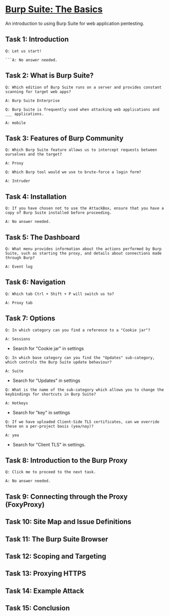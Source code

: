 # [Burp Suite: The Basics](https://tryhackme.com/room/burpsuitebasics)
An introduction to using Burp Suite for web application pentesting.

## Task 1: Introduction
```
Q: Let us start!

```A: No answer needed.
```
## Task 2: What is Burp Suite?
```
Q: Which edition of Burp Suite runs on a server and provides constant scanning for target web apps?

A: Burp Suite Enterprise
```
```
Q: Burp Suite is frequently used when attacking web applications and ___ applications.

A: mobile
```
## Task 3: Features of Burp Community
```
Q: Which Burp Suite feature allows us to intercept requests between ourselves and the target?

A: Proxy
```
```
Q: Which Burp tool would we use to brute-force a login form?

A: Intruder
```
## Task 4: Installation
```
Q: If you have chosen not to use the AttackBox, ensure that you have a copy of Burp Suite installed before proceeding.

A: No answer needed.
```
## Task 5: The Dashboard
```
Q: What menu provides information about the actions performed by Burp Suite, such as starting the proxy, and details about connections made through Burp?

A: Event log
```
## Task 6: Navigation
```
Q: Which tab Ctrl + Shift + P will switch us to?

A: Proxy tab 
```
## Task 7: Options
```
Q: In which category can you find a reference to a "Cookie jar"?

A: Sessions
```
* Search for "Cookie jar" in settings
```
Q: In which base category can you find the "Updates" sub-category, which controls the Burp Suite update behaviour?

A: Suite
```
* Search for "Updates" in settings
```
Q: What is the name of the sub-category which allows you to change the keybindings for shortcuts in Burp Suite?

A: Hotkeys
```
* Search for "key" in settings
```
Q: If we have uploaded Client-Side TLS certificates, can we override these on a per-project basis (yea/nay)?

A: yea
```
* Search for "Client TLS" in settings.
## Task 8: Introduction to the Burp Proxy
```
Q: Click me to proceed to the next task.

A: No answer needed.
```
## Task 9: Connecting through the Proxy (FoxyProxy)

## Task 10: Site Map and Issue Definitions

## Task 11: The Burp Suite Browser

## Task 12: Scoping and Targeting

## Task 13: Proxying HTTPS

## Task 14: Example Attack

## Task 15: Conclusion